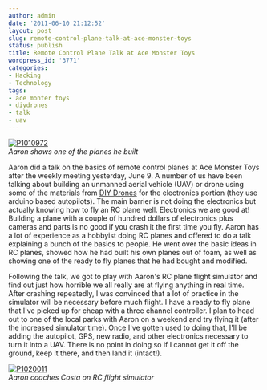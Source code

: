 ```yaml
---
author: admin
date: '2011-06-10 21:12:52'
layout: post
slug: remote-control-plane-talk-at-ace-monster-toys
status: publish
title: Remote Control Plane Talk at Ace Monster Toys
wordpress_id: '3771'
categories:
- Hacking
- Technology
tags:
- ace monter toys
- diydrones
- talk
- uav
---
```


[![P1010972](http://farm4.static.flickr.com/3565/5817380580_3dd1c526a7.jpg)](http://www.flickr.com/photos/albill/5817380580/ "P1010972 by albill, on Flickr")\
*Aaron shows one of the planes he built*

Aaron did a talk on the basics of remote control planes at Ace Monster
Toys after the weekly meeting yesterday, June 9. A number of us have
been talking about building an unmanned aerial vehicle (UAV) or drone
using some of the materials from [DIY Drones](http://diydrones.com/) for
the electronics portion (they use arduino based autopilots). The main
barrier is not doing the electronics but actually knowing how to fly an
RC plane well. Electronics we are good at! Building a plane with a
couple of hundred dollars of electronics plus cameras and parts is no
good if you crash it the first time you fly. Aaron has a lot of
experience as a hobbyist doing RC planes and offered to do a talk
explaining a bunch of the basics to people. He went over the basic ideas
in RC planes, showed how he had built his own planes out of foam, as
well as showing one of the ready to fly planes that he had bought and
modified.

Following the talk, we got to play with Aaron's RC plane flight
simulator and find out just how horrible we all really are at flying
anything in real time. After crashing repeatedly, I was convinced that a
lot of practice in the simulator will be necessary before much flight. I
have a ready to fly plane that I've picked up for cheap with a three
channel controller. I plan to head out to one of the local parks with
Aaron on a weekend and try flying it (after the increased simulator
time). Once I've gotten used to doing that, I'll be adding the
autopilot, GPS, new radio, and other electronics necessary to turn it
into a UAV. There is no point in doing so if I cannot get it off the
ground, keep it there, and then land it (intact!).

[![P1020011](http://farm4.static.flickr.com/3197/5816832413_b921290f82.jpg)](http://www.flickr.com/photos/albill/5816832413/ "P1020011 by albill, on Flickr")\
*Aaron coaches Costa on RC flight simulator*
